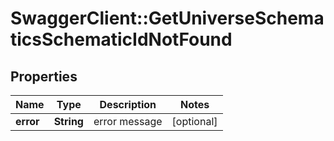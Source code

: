 # SwaggerClient::GetUniverseSchematicsSchematicIdNotFound

## Properties
Name | Type | Description | Notes
------------ | ------------- | ------------- | -------------
**error** | **String** | error message | [optional] 


